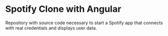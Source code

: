 # Spotify Clone with Angular

Repository with source code necessary to start a Spotify app that connects with real credentials and displays user data.
